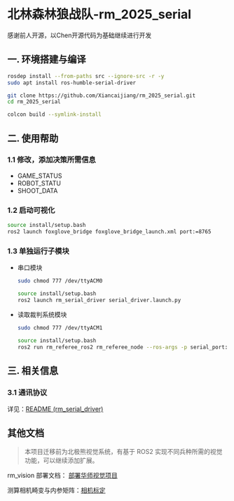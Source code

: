 # 北林森林狼战队-rm_2025_serial
感谢前人开源，以Chen开源代码为基础继续进行开发

## 一. 环境搭建与编译

```sh
rosdep install --from-paths src --ignore-src -r -y
sudo apt install ros-humble-serial-driver
```

```sh
git clone https://github.com/Xiancaijiang/rm_2025_serial.git
cd rm_2025_serial
```

```sh
colcon build --symlink-install
```

## 二. 使用帮助

### 1.1 修改，添加决策所需信息
- GAME_STATUS
- ROBOT_STATU
- SHOOT_DATA


### 1.2 启动可视化

```sh
source install/setup.bash
ros2 launch foxglove_bridge foxglove_bridge_launch.xml port:=8765
```

### 1.3 单独运行子模块


- 串口模块

    ```sh
    sudo chmod 777 /dev/ttyACM0

    source install/setup.bash
    ros2 launch rm_serial_driver serial_driver.launch.py
    ```

- 读取裁判系统模块

    ```sh
    sudo chmod 777 /dev/ttyACM1

    source install/setup.bash
    ros2 run rm_referee_ros2 rm_referee_node --ros-args -p serial_port:=/dev/ttyUSB0 -p baud_rate:=115200 -p debug_mode:=true
    ```


## 三. 相关信息

### 3.1 通讯协议

详见：[README (rm_serial_driver)](/src/rm_serial_driver/README.md)

## 其他文档

> 本项目迁移前为北极熊视觉系统，有基于 ROS2 实现不同兵种所需的视觉功能，可以继续添加扩展。

rm_vision 部署文档： [部署华师视觉项目](https://flowus.cn/lihanchen/share/0d472992-f136-4e0e-856f-89328e99c684) 

测算相机畸变与内参矩阵：[相机标定](https://flowus.cn/lihanchen/share/02a518a0-f1bb-47a5-8313-55f75bab21b5)

